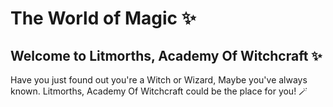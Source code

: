 # The World of Magic ✨

## Welcome to Litmorths, Academy Of Witchcraft ✨

Have you just found out you're a Witch or Wizard,
Maybe you've always known.
Litmorths, Academy Of Witchcraft could be the place for you! 🪄
